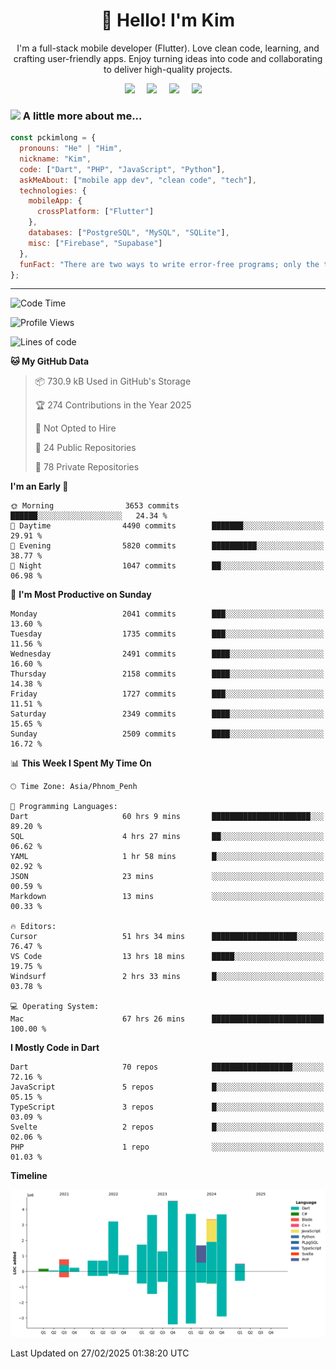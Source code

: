 <h1 align="center">👋 Hello! I'm Kim</h1>

<p align="center">
   I'm a full-stack mobile developer (Flutter). Love clean code, learning, and crafting user-friendly apps. Enjoy turning ideas into code and collaborating to deliver high-quality projects.
</p>

<p align="center">
  <a href="mailto:pochkimlong88@gmail.com"><img src="https://img.shields.io/badge/gmail-%23D14836.svg?&style=for-the-badge&logo=gmail&logoColor=white" /></a>&nbsp;&nbsp;&nbsp;&nbsp;
  <a href="https://t.me/pochkimlong/"><img src="https://img.shields.io/badge/telegram-%230077B5.svg?&style=for-the-badge&logo=telegram&logoColor=white" /></a>&nbsp;&nbsp;&nbsp;&nbsp;
  <a href="https://www.youtube.com/@PochKimlong/"><img src="https://img.shields.io/badge/youtube-%23dc2743.svg?&style=for-the-badge&logo=youtube&logoColor=white" /></a>&nbsp;&nbsp;&nbsp;&nbsp;
  <a href="https://www.tiktok.com/@pckimlong/"><img src="https://img.shields.io/badge/tiktok-%23000000.svg?&style=for-the-badge&logo=tiktok&logoColor=white" /></a>&nbsp;&nbsp;&nbsp;&nbsp;
</p>

### <img src="https://media.giphy.com/media/VgCDAzcKvsR6OM0uWg/giphy.gif" width="50"> A little more about me...  

```javascript
const pckimlong = {
  pronouns: "He" | "Him",
  nickname: "Kim",
  code: ["Dart", "PHP", "JavaScript", "Python"],
  askMeAbout: ["mobile app dev", "clean code", "tech"],
  technologies: {
    mobileApp: {
      crossPlatform: ["Flutter"]
    },
    databases: ["PostgreSQL", "MySQL", "SQLite"],
    misc: ["Firebase", "Supabase"]
  },
  funFact: "There are two ways to write error-free programs; only the third one works."
};
```
---

<!--START_SECTION:waka-->
![Code Time](http://img.shields.io/badge/Code%20Time-1%2C162%20hrs%2024%20mins-blue)

![Profile Views](http://img.shields.io/badge/Profile%20Views-1-blue)

![Lines of code](https://img.shields.io/badge/From%20Hello%20World%20I%27ve%20Written-30.8%20million%20lines%20of%20code-blue)

**🐱 My GitHub Data** 

> 📦 730.9 kB Used in GitHub's Storage 
 > 
> 🏆 274 Contributions in the Year 2025
 > 
> 🚫 Not Opted to Hire
 > 
> 📜 24 Public Repositories 
 > 
> 🔑 78 Private Repositories 
 > 
**I'm an Early 🐤** 

```text
🌞 Morning                3653 commits        ██████░░░░░░░░░░░░░░░░░░░   24.34 % 
🌆 Daytime                4490 commits        ███████░░░░░░░░░░░░░░░░░░   29.91 % 
🌃 Evening                5820 commits        ██████████░░░░░░░░░░░░░░░   38.77 % 
🌙 Night                  1047 commits        ██░░░░░░░░░░░░░░░░░░░░░░░   06.98 % 
```
📅 **I'm Most Productive on Sunday** 

```text
Monday                   2041 commits        ███░░░░░░░░░░░░░░░░░░░░░░   13.60 % 
Tuesday                  1735 commits        ███░░░░░░░░░░░░░░░░░░░░░░   11.56 % 
Wednesday                2491 commits        ████░░░░░░░░░░░░░░░░░░░░░   16.60 % 
Thursday                 2158 commits        ████░░░░░░░░░░░░░░░░░░░░░   14.38 % 
Friday                   1727 commits        ███░░░░░░░░░░░░░░░░░░░░░░   11.51 % 
Saturday                 2349 commits        ████░░░░░░░░░░░░░░░░░░░░░   15.65 % 
Sunday                   2509 commits        ████░░░░░░░░░░░░░░░░░░░░░   16.72 % 
```


📊 **This Week I Spent My Time On** 

```text
🕑︎ Time Zone: Asia/Phnom_Penh

💬 Programming Languages: 
Dart                     60 hrs 9 mins       ██████████████████████░░░   89.20 % 
SQL                      4 hrs 27 mins       ██░░░░░░░░░░░░░░░░░░░░░░░   06.62 % 
YAML                     1 hr 58 mins        █░░░░░░░░░░░░░░░░░░░░░░░░   02.92 % 
JSON                     23 mins             ░░░░░░░░░░░░░░░░░░░░░░░░░   00.59 % 
Markdown                 13 mins             ░░░░░░░░░░░░░░░░░░░░░░░░░   00.33 % 

🔥 Editors: 
Cursor                   51 hrs 34 mins      ███████████████████░░░░░░   76.47 % 
VS Code                  13 hrs 18 mins      █████░░░░░░░░░░░░░░░░░░░░   19.75 % 
Windsurf                 2 hrs 33 mins       █░░░░░░░░░░░░░░░░░░░░░░░░   03.78 % 

💻 Operating System: 
Mac                      67 hrs 26 mins      █████████████████████████   100.00 % 
```

**I Mostly Code in Dart** 

```text
Dart                     70 repos            ██████████████████░░░░░░░   72.16 % 
JavaScript               5 repos             █░░░░░░░░░░░░░░░░░░░░░░░░   05.15 % 
TypeScript               3 repos             █░░░░░░░░░░░░░░░░░░░░░░░░   03.09 % 
Svelte                   2 repos             █░░░░░░░░░░░░░░░░░░░░░░░░   02.06 % 
PHP                      1 repo              ░░░░░░░░░░░░░░░░░░░░░░░░░   01.03 % 
```



**Timeline**

![Lines of Code chart](https://raw.githubusercontent.com/pckimlong/pckimlong/main/assets/bar_graph.png)


 Last Updated on 27/02/2025 01:38:20 UTC
<!--END_SECTION:waka-->

<!---
PochKimlong/PochKimlong is a ✨ special ✨ repository because its `README.md` (this file) appears on your GitHub profile.
You can click the Preview link to take a look at your changes.
--->
